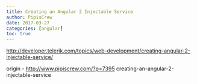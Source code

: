 ```yaml
---
title: Creating an Angular 2 Injectable Service
author: PipisCrew
date: 2017-03-27
categories: [angular]
toc: true
---
```


http://developer.telerik.com/topics/web-development/creating-angular-2-injectable-service/

origin - http://www.pipiscrew.com/?p=7395 creating-an-angular-2-injectable-service